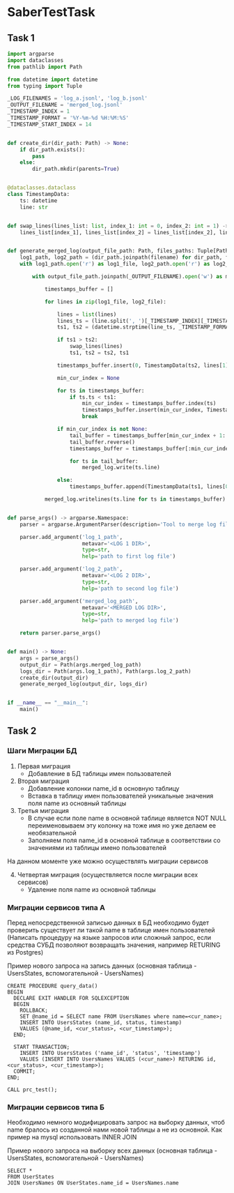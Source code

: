 # SaberTestTask
## Task 1
```python
import argparse
import dataclasses
from pathlib import Path

from datetime import datetime
from typing import Tuple

_LOG_FILENAMES = 'log_a.jsonl', 'log_b.jsonl'
_OUTPUT_FILENAME = 'merged_log.jsonl'
_TIMESTAMP_INDEX = 1
_TIMESTAMP_FORMAT = '%Y-%m-%d %H:%M:%S'
_TIMESTAMP_START_INDEX = 14


def create_dir(dir_path: Path) -> None:
    if dir_path.exists():
        pass
    else:
        dir_path.mkdir(parents=True)


@dataclasses.dataclass
class TimestampData:
    ts: datetime
    line: str


def swap_lines(lines_list: list, index_1: int = 0, index_2: int = 1) -> None:
    lines_list[index_1], lines_list[index_2] = lines_list[index_2], lines_list[index_1]


def generate_merged_log(output_file_path: Path, files_paths: Tuple[Path, ...]) -> None:
    log1_path, log2_path = (dir_path.joinpath(filename) for dir_path, filename in zip(files_paths, _LOG_FILENAMES))
    with log1_path.open('r') as log1_file, log2_path.open('r') as log2_file:

        with output_file_path.joinpath(_OUTPUT_FILENAME).open('w') as merged_log:

            timestamps_buffer = []

            for lines in zip(log1_file, log2_file):

                lines = list(lines)
                lines_ts = (line.split(', ')[_TIMESTAMP_INDEX][_TIMESTAMP_START_INDEX:-1:] for line in lines)
                ts1, ts2 = (datetime.strptime(line_ts, _TIMESTAMP_FORMAT) for line_ts in lines_ts)

                if ts1 > ts2:
                    swap_lines(lines)
                    ts1, ts2 = ts2, ts1

                timestamps_buffer.insert(0, TimestampData(ts2, lines[1]))

                min_cur_index = None

                for ts in timestamps_buffer:
                    if ts.ts < ts1:
                        min_cur_index = timestamps_buffer.index(ts)
                        timestamps_buffer.insert(min_cur_index, TimestampData(ts1, lines[0]))
                        break

                if min_cur_index is not None:
                    tail_buffer = timestamps_buffer[min_cur_index + 1::]
                    tail_buffer.reverse()
                    timestamps_buffer = timestamps_buffer[:min_cur_index + 1:]

                    for ts in tail_buffer:
                        merged_log.write(ts.line)

                else:
                    timestamps_buffer.append(TimestampData(ts1, lines[0]))

            merged_log.writelines(ts.line for ts in timestamps_buffer)


def parse_args() -> argparse.Namespace:
    parser = argparse.ArgumentParser(description='Tool to merge log files')

    parser.add_argument('log_1_path',
                        metavar='<LOG 1 DIR>',
                        type=str,
                        help='path to first log file')

    parser.add_argument('log_2_path',
                        metavar='<LOG 2 DIR>',
                        type=str,
                        help='path to second log file')

    parser.add_argument('merged_log_path',
                        metavar='<MERGED LOG DIR>',
                        type=str,
                        help='path to merged log file')

    return parser.parse_args()


def main() -> None:
    args = parse_args()
    output_dir = Path(args.merged_log_path)
    logs_dir = Path(args.log_1_path), Path(args.log_2_path)
    create_dir(output_dir)
    generate_merged_log(output_dir, logs_dir)


if __name__ == "__main__":
    main()

```
## Task 2
### Шаги Миграции БД
1. Первая миграция
    * Добавление в БД таблицы имен пользователей
2. Вторая миграция
    * Добавление колонки name_id в основную таблицу
    * Вставка в таблицу имен пользователей уникальные значения поля name из основный таблицы
3. Третья миграция
    * В случае если поле name в основной таблице является NOT NULL переименовываем эту колонку на тоже имя но уже делаем ее необязательной
    * Заполняем поля name_id в основной таблице в соответствии со значениями из таблицы имено пользователей

На данном моменте уже можно осуществлять миграции сервисов

4. Четвертая миграция (осуществляется после миграции всех сервисов)
    * Удаление поля name из основной таблицы

### Миграции сервисов типа A
Перед непосредственной записью данных в БД необходимо будет проверить существует ли такой name в таблице имен пользователей (Написать процедуру на языке запросов или сложный запрос, если средства СУБД позволяют возвращать значения, например RETURING из Postgres)

Пример нового запроса на запись данных (основная таблица - UsersStates, вспомогательной - UsersNames)

~~~~mysql
CREATE PROCEDURE query_data()
BEGIN
  DECLARE EXIT HANDLER FOR SQLEXCEPTION
  BEGIN
    ROLLBACK;
    SET @name_id = SELECT name FROM UsersNames where name=<cur_name>;
    INSERT INTO UsersStates (name_id, status, timestamp)
    VALUES (@name_id, <cur_status>, <cur_timestamp>);
  END;

  START TRANSACTION;
    INSERT INTO UsersStates ('name_id', 'status', 'timestamp')
    VALUES (INSERT INTO UsersNames VALUES (<cur_name>) RETURING id, <cur_status>, <cur_timestamp>);
  COMMIT;
END;

CALL prc_test();
~~~~

### Миграции сервисов типа Б
Необходимо немного модифицировать запрос на выборку данных, чтоб name бралось из созданной нами новой таблицы а не из основной. Как пример на mysql использовать INNER JOIN

Пример нового запроса на выборку всех данных (основная таблица - UsersStates, вспомогательной - UsersNames)
~~~~mysql
SELECT *
FROM UserStates
JOIN UsersNames ON UserStates.name_id = UsersNames.name
~~~~
